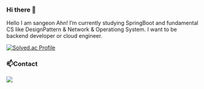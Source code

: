 ### Hi there 👋
Hello I am sangeon Ahn! I’m currently studying SpringBoot and fundamental CS like DesignPattern & Network & Operationg System. I want to be backend developer or cloud engineer.

<!--
💪Skills
                  

🌱 Studying
     

🔨Tools
   -->
[![Solved.ac Profile](http://mazassumnida.wtf/api/v2/generate_badge?boj=mouseondesk)](https://solved.ac/mouseondesk/)

### :mailbox:Contact
<a href="mailto:stdleaf@gmail.com" target="_blank"><img src="https://img.shields.io/badge/Gmail-EA4335?style=flat-square&logoGmail&logoColor=white" ></a>
<!--
**sangeon-ahn/sangeon-ahn** is a ✨ _special_ ✨ repository because its `README.md` (this file) appears on your GitHub profile.

Here are some ideas to get you started:

- 🔭 I’m currently working on ...
- 🌱 I’m currently learning ...
- 👯 I’m looking to collaborate on ...
- 🤔 I’m looking for help with ...
- 💬 Ask me about ...
- 📫 How to reach me: ...
- 😄 Pronouns: ...
- ⚡ Fun fact: ...
-->
